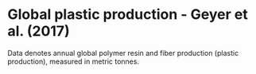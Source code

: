 # Global plastic production - Geyer et al. (2017)

Data denotes annual global polymer resin and fiber production (plastic production), measured in metric tonnes.